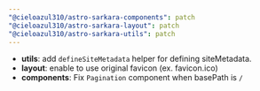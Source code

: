 ```yaml
---
"@cieloazul310/astro-sarkara-components": patch
"@cieloazul310/astro-sarkara-layout": patch
"@cieloazul310/astro-sarkara-utils": patch
---
```


- **utils**: add `defineSiteMetadata` helper for defining siteMetadata.
- **layout**: enable to use original favicon (ex. favicon.ico)
- **components**: Fix `Pagination` component when basePath is `/`
